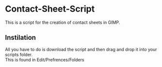 # Contact-Sheet-Script
This is a script for the creation of contact sheets in GIMP.

## Instilation
All you have to do is download the script and then drag and drop it into your scripts folder.\
This is found in Edit/Prefrences/Folders
